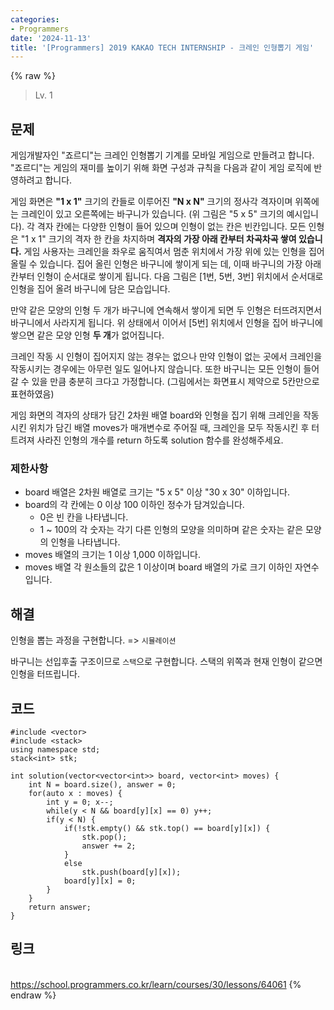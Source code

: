 ```yaml
---
categories:
- Programmers
date: '2024-11-13'
title: '[Programmers] 2019 KAKAO TECH INTERNSHIP - 크레인 인형뽑기 게임'
---
```


{% raw %}
> Lv. 1<br>

## 문제
게임개발자인 "죠르디"는 크레인 인형뽑기 기계를 모바일 게임으로 만들려고 합니다.  
"죠르디"는 게임의 재미를 높이기 위해 화면 구성과 규칙을 다음과 같이 게임 로직에 반영하려고 합니다.

게임 화면은  **"1 x 1"**  크기의 칸들로 이루어진  **"N x N"**  크기의 정사각 격자이며 위쪽에는 크레인이 있고 오른쪽에는 바구니가 있습니다. (위 그림은 "5 x 5" 크기의 예시입니다). 각 격자 칸에는 다양한 인형이 들어 있으며 인형이 없는 칸은 빈칸입니다. 모든 인형은 "1 x 1" 크기의 격자 한 칸을 차지하며  **격자의 가장 아래 칸부터 차곡차곡 쌓여 있습니다.**  게임 사용자는 크레인을 좌우로 움직여서 멈춘 위치에서 가장 위에 있는 인형을 집어 올릴 수 있습니다. 집어 올린 인형은 바구니에 쌓이게 되는 데, 이때 바구니의 가장 아래 칸부터 인형이 순서대로 쌓이게 됩니다. 다음 그림은 [1번, 5번, 3번] 위치에서 순서대로 인형을 집어 올려 바구니에 담은 모습입니다.

만약 같은 모양의 인형 두 개가 바구니에 연속해서 쌓이게 되면 두 인형은 터뜨려지면서 바구니에서 사라지게 됩니다. 위 상태에서 이어서 [5번] 위치에서 인형을 집어 바구니에 쌓으면 같은 모양 인형  **두 개**가 없어집니다.

크레인 작동 시 인형이 집어지지 않는 경우는 없으나 만약 인형이 없는 곳에서 크레인을 작동시키는 경우에는 아무런 일도 일어나지 않습니다. 또한 바구니는 모든 인형이 들어갈 수 있을 만큼 충분히 크다고 가정합니다. (그림에서는 화면표시 제약으로 5칸만으로 표현하였음)

게임 화면의 격자의 상태가 담긴 2차원 배열 board와 인형을 집기 위해 크레인을 작동시킨 위치가 담긴 배열 moves가 매개변수로 주어질 때, 크레인을 모두 작동시킨 후 터트려져 사라진 인형의 개수를 return 하도록 solution 함수를 완성해주세요.

### 제한사항
-   board 배열은 2차원 배열로 크기는 "5 x 5" 이상 "30 x 30" 이하입니다.
-   board의 각 칸에는 0 이상 100 이하인 정수가 담겨있습니다.
    -   0은 빈 칸을 나타냅니다.
    -   1 ~ 100의 각 숫자는 각기 다른 인형의 모양을 의미하며 같은 숫자는 같은 모양의 인형을 나타냅니다.
-   moves 배열의 크기는 1 이상 1,000 이하입니다.
-   moves 배열 각 원소들의 값은 1 이상이며 board 배열의 가로 크기 이하인 자연수입니다.

## 해결
인형을 뽑는 과정을 구현합니다. => `시뮬레이션`

바구니는 선입후출 구조이므로 `스택`으로 구현합니다. 스택의 위쪽과 현재 인형이 같으면 인형을 터뜨립니다.

## 코드
```
#include <vector>
#include <stack>
using namespace std;
stack<int> stk;

int solution(vector<vector<int>> board, vector<int> moves) {
    int N = board.size(), answer = 0;
    for(auto x : moves) {
        int y = 0; x--;
        while(y < N && board[y][x] == 0) y++;
        if(y < N) {
            if(!stk.empty() && stk.top() == board[y][x]) {
                stk.pop();
                answer += 2;
            }
            else
                stk.push(board[y][x]);
            board[y][x] = 0;
        }
    }
    return answer;
}
```

## 링크
<br>https://school.programmers.co.kr/learn/courses/30/lessons/64061
{% endraw %}